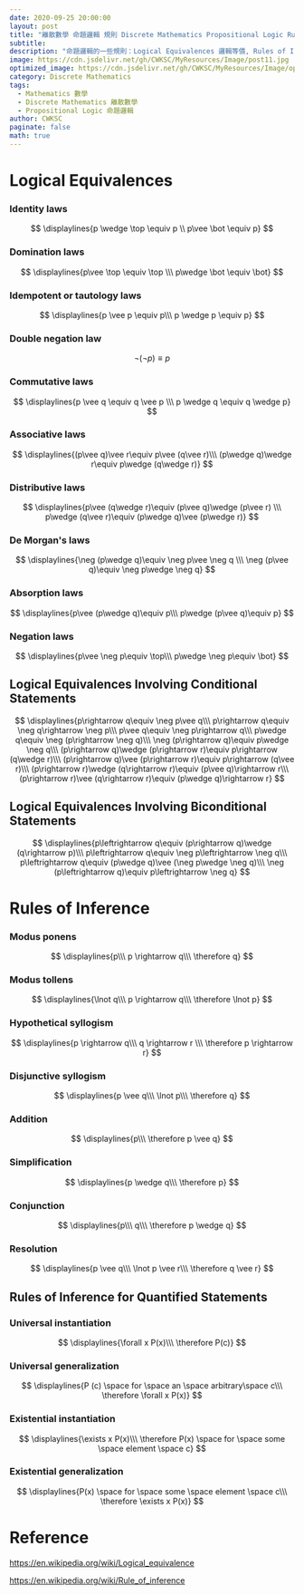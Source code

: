 ```yaml
---
date: 2020-09-25 20:00:00
layout: post
title: "離散數學 命題邏輯 規則 Discrete Mathematics Propositional Logic Rule"
subtitle: 
description: "命題邏輯的一些規則：Logical Equivalences 邏輯等價, Rules of Inference 推理規則"
image: https://cdn.jsdelivr.net/gh/CWKSC/MyResources/Image/post11.jpg
optimized_image: https://cdn.jsdelivr.net/gh/CWKSC/MyResources/Image/optimized/post11_opt.jpg
category: Discrete Mathematics
tags: 
  - Mathematics 數學
  - Discrete Mathematics 離散數學
  - Propositional Logic 命題邏輯
author: CWKSC
paginate: false
math: true
---
```


# Logical Equivalences

### Identity laws

$$
\displaylines{p \wedge \top \equiv p \\
p\vee \bot \equiv p}
$$

### Domination laws

$$
\displaylines{p\vee \top \equiv \top \\\
p\wedge \bot \equiv \bot}
$$

### Idempotent or tautology laws

$$
\displaylines{p \vee p \equiv p\\\
p \wedge p \equiv p}
$$

### Double negation law

$$
\lnot (\lnot p) ≡ p
$$

### Commutative laws

$$
\displaylines{p \vee q \equiv q \vee p \\\
p \wedge q \equiv q \wedge p}
$$

### Associative laws

$$
\displaylines{(p\vee q)\vee r\equiv p\vee (q\vee r)\\\
(p\wedge q)\wedge r\equiv p\wedge (q\wedge r)}
$$

### Distributive laws

$$
\displaylines{p\vee (q\wedge r)\equiv (p\vee q)\wedge (p\vee r) \\\
p\wedge (q\vee r)\equiv (p\wedge q)\vee (p\wedge r)}
$$

### De Morgan's laws

$$
\displaylines{\neg (p\wedge q)\equiv \neg p\vee \neg q \\\
\neg (p\vee q)\equiv \neg p\wedge \neg q}
$$

### Absorption laws

$$
\displaylines{p\vee (p\wedge q)\equiv p\\\
p\wedge (p\vee q)\equiv p}
$$

### Negation laws

$$
\displaylines{p\vee \neg p\equiv \top\\\
p\wedge \neg p\equiv \bot}
$$

## Logical Equivalences Involving Conditional Statements

$$
\displaylines{p\rightarrow q\equiv \neg p\vee q\\\
p\rightarrow q\equiv \neg q\rightarrow \neg p\\\
p\vee q\equiv \neg p\rightarrow q\\\
p\wedge q\equiv \neg (p\rightarrow \neg q)\\\
\neg (p\rightarrow q)\equiv p\wedge \neg q\\\
(p\rightarrow q)\wedge (p\rightarrow r)\equiv p\rightarrow (q\wedge r)\\\
(p\rightarrow q)\vee (p\rightarrow r)\equiv p\rightarrow (q\vee r)\\\
(p\rightarrow r)\wedge (q\rightarrow r)\equiv (p\vee q)\rightarrow r\\\
(p\rightarrow r)\vee (q\rightarrow r)\equiv (p\wedge q)\rightarrow r}
$$

## Logical Equivalences Involving Biconditional Statements

$$
\displaylines{p\leftrightarrow  q\equiv (p\rightarrow q)\wedge (q\rightarrow p)\\\
p\leftrightarrow  q\equiv \neg p\leftrightarrow  \neg q\\\
p\leftrightarrow  q\equiv (p\wedge q)\vee (\neg p\wedge \neg q)\\\
\neg (p\leftrightarrow  q)\equiv p\leftrightarrow  \neg q}
$$

# Rules of Inference

### Modus ponens

$$
\displaylines{p\\\
p \rightarrow q\\\
\therefore q}
$$

### Modus tollens

$$
\displaylines{\lnot q\\\
p \rightarrow q\\\
\therefore \lnot p}
$$

### Hypothetical syllogism

$$
\displaylines{p \rightarrow q\\\
q \rightarrow r \\\
\therefore p \rightarrow r}
$$

### Disjunctive syllogism

$$
\displaylines{p \vee q\\\
\lnot p\\\
\therefore q}
$$

### Addition

$$
\displaylines{p\\\
\therefore p \vee q}
$$

### Simplification

$$
\displaylines{p \wedge q\\\
\therefore p}
$$

### Conjunction

$$
\displaylines{p\\\
q\\\
\therefore p \wedge q}
$$

### Resolution

$$
\displaylines{p \vee q\\\
\lnot p \vee r\\\
\therefore q \vee r}
$$

## Rules of Inference for Quantified Statements

### Universal instantiation

$$
\displaylines{\forall x P(x)\\\
\therefore P(c)}
$$

### Universal generalization

$$
\displaylines{P (c) \space for \space an \space arbitrary\space c\\\
\therefore \forall x P(x)}
$$

### Existential instantiation

$$
\displaylines{\exists x P(x)\\\
\therefore P(x) \space for \space some \space element \space c}
$$

### Existential generalization

$$
\displaylines{P(x) \space for \space some \space element \space c\\\
\therefore \exists x P(x)}
$$

# Reference

https://en.wikipedia.org/wiki/Logical_equivalence

https://en.wikipedia.org/wiki/Rule_of_inference